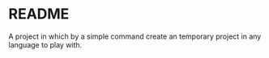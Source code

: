 # README
A project in which by a simple command create an temporary project in any language to play with.
